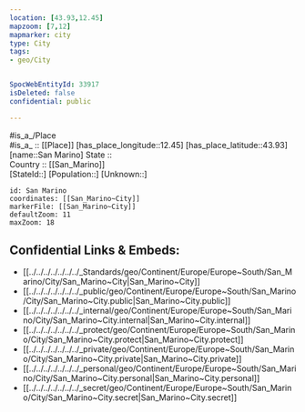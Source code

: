 ```yaml
---
location: [43.93,12.45] 
mapzoom: [7,12] 
mapmarker: city 
type: City
tags:
- geo/City


SpocWebEntityId: 33917
isDeleted: false
confidential: public

---
```

#is_a_/Place  
#is_a_ :: [[Place]] 
[has_place_longitude::12.45] 
[has_place_latitude::43.93] 
[name::San Marino] 
State ::  
Country :: [[San_Marino]]  
[StateId::] 
[Population::] 
[Unknown::] 


```leaflet
id: San Marino
coordinates: [[San_Marino~City]] 
markerFile: [[San_Marino~City]] 
defaultZoom: 11 
maxZoom: 18
```


## Confidential Links & Embeds: 
- [[../../../../../../../_Standards/geo/Continent/Europe/Europe~South/San_Marino/City/San_Marino~City|San_Marino~City]] 
- [[../../../../../../../_public/geo/Continent/Europe/Europe~South/San_Marino/City/San_Marino~City.public|San_Marino~City.public]] 
- [[../../../../../../../_internal/geo/Continent/Europe/Europe~South/San_Marino/City/San_Marino~City.internal|San_Marino~City.internal]] 
- [[../../../../../../../_protect/geo/Continent/Europe/Europe~South/San_Marino/City/San_Marino~City.protect|San_Marino~City.protect]] 
- [[../../../../../../../_private/geo/Continent/Europe/Europe~South/San_Marino/City/San_Marino~City.private|San_Marino~City.private]] 
- [[../../../../../../../_personal/geo/Continent/Europe/Europe~South/San_Marino/City/San_Marino~City.personal|San_Marino~City.personal]] 
- [[../../../../../../../_secret/geo/Continent/Europe/Europe~South/San_Marino/City/San_Marino~City.secret|San_Marino~City.secret]] 
